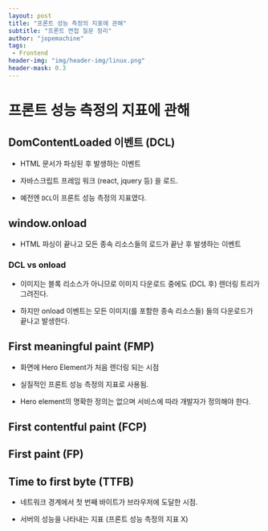 ```yaml
---
layout: post
title: "프론트 성능 측정의 지표에 관해"
subtitle: "프론트 면접 질문 정리"
author: "jopemachine"
tags: 
 - Frontend
header-img: "img/header-img/linux.png"
header-mask: 0.3
---
```


# 프론트 성능 측정의 지표에 관해

## DomContentLoaded 이벤트 (DCL)

- HTML 문서가 파싱된 후 발생하는 이벤트

- 자바스크립트 프레임 워크 (react, jquery 등) 을 로드.

- 예전엔 `DCL`이 프론트 성능 측정의 지표였다. 

## window.onload

- HTML 파싱이 끝나고 모든 종속 리소스들의 로드가 끝난 후 발생하는 이벤트

### DCL vs onload

- 이미지는 블록 리소스가 아니므로 이미지 다운로드 중에도 (DCL 후) 렌더링 트리가 그려진다.

- 하지만 onload 이벤트는 모든 이미지(를 포함한 종속 리소스들) 들의 다운로드가 끝나고 발생한다.

## First meaningful paint (FMP)

- 화면에 Hero Element가 처음 렌더링 되는 시점

- 실질적인 프론트 성능 측정의 지표로 사용됨.

- Hero element의 명확한 정의는 없으며 서비스에 따라 개발자가 정의해야 한다.

## First contentful paint (FCP)

## First paint (FP)

## Time to first byte (TTFB)

- 네트워크 경계에서 첫 번째 바이트가 브라우저에 도달한 시점.

- 서버의 성능을 나타내는 지표 (프론트 성능 측정의 지표 X)